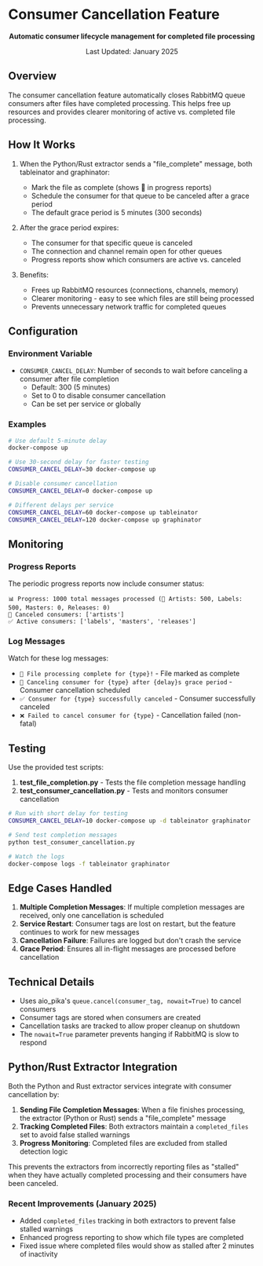 # Consumer Cancellation Feature

<div align="center">

**Automatic consumer lifecycle management for completed file processing**

Last Updated: January 2025

</div>

## Overview

The consumer cancellation feature automatically closes RabbitMQ queue consumers after files have completed processing.
This helps free up resources and provides clearer monitoring of active vs. completed file processing.

## How It Works

1. When the Python/Rust extractor sends a "file_complete" message, both tableinator and graphinator:

   - Mark the file as complete (shows 🎉 in progress reports)
   - Schedule the consumer for that queue to be canceled after a grace period
   - The default grace period is 5 minutes (300 seconds)

1. After the grace period expires:

   - The consumer for that specific queue is canceled
   - The connection and channel remain open for other queues
   - Progress reports show which consumers are active vs. canceled

1. Benefits:

   - Frees up RabbitMQ resources (connections, channels, memory)
   - Clearer monitoring - easy to see which files are still being processed
   - Prevents unnecessary network traffic for completed queues

## Configuration

### Environment Variable

- `CONSUMER_CANCEL_DELAY`: Number of seconds to wait before canceling a consumer after file completion
  - Default: 300 (5 minutes)
  - Set to 0 to disable consumer cancellation
  - Can be set per service or globally

### Examples

```bash
# Use default 5-minute delay
docker-compose up

# Use 30-second delay for faster testing
CONSUMER_CANCEL_DELAY=30 docker-compose up

# Disable consumer cancellation
CONSUMER_CANCEL_DELAY=0 docker-compose up

# Different delays per service
CONSUMER_CANCEL_DELAY=60 docker-compose up tableinator
CONSUMER_CANCEL_DELAY=120 docker-compose up graphinator
```

## Monitoring

### Progress Reports

The periodic progress reports now include consumer status:

```
📊 Progress: 1000 total messages processed (🎉 Artists: 500, Labels: 500, Masters: 0, Releases: 0)
🔌 Canceled consumers: ['artists']
✅ Active consumers: ['labels', 'masters', 'releases']
```

### Log Messages

Watch for these log messages:

- `🎉 File processing complete for {type}!` - File marked as complete
- `🔌 Canceling consumer for {type} after {delay}s grace period` - Consumer cancellation scheduled
- `✅ Consumer for {type} successfully canceled` - Consumer successfully canceled
- `❌ Failed to cancel consumer for {type}` - Cancellation failed (non-fatal)

## Testing

Use the provided test scripts:

1. **test_file_completion.py** - Tests the file completion message handling
1. **test_consumer_cancellation.py** - Tests and monitors consumer cancellation

```bash
# Run with short delay for testing
CONSUMER_CANCEL_DELAY=10 docker-compose up -d tableinator graphinator

# Send test completion messages
python test_consumer_cancellation.py

# Watch the logs
docker-compose logs -f tableinator graphinator
```

## Edge Cases Handled

1. **Multiple Completion Messages**: If multiple completion messages are received, only one cancellation is scheduled
1. **Service Restart**: Consumer tags are lost on restart, but the feature continues to work for new messages
1. **Cancellation Failure**: Failures are logged but don't crash the service
1. **Grace Period**: Ensures all in-flight messages are processed before cancellation

## Technical Details

- Uses aio_pika's `queue.cancel(consumer_tag, nowait=True)` to cancel consumers
- Consumer tags are stored when consumers are created
- Cancellation tasks are tracked to allow proper cleanup on shutdown
- The `nowait=True` parameter prevents hanging if RabbitMQ is slow to respond

## Python/Rust Extractor Integration

Both the Python and Rust extractor services integrate with consumer cancellation by:

1. **Sending File Completion Messages**: When a file finishes processing, the extractor (Python or Rust) sends a
   "file_complete" message
1. **Tracking Completed Files**: Both extractors maintain a `completed_files` set to avoid false stalled warnings
1. **Progress Monitoring**: Completed files are excluded from stalled detection logic

This prevents the extractors from incorrectly reporting files as "stalled" when they have actually completed processing
and their consumers have been canceled.

### Recent Improvements (January 2025)

- Added `completed_files` tracking in both extractors to prevent false stalled warnings
- Enhanced progress reporting to show which file types are completed
- Fixed issue where completed files would show as stalled after 2 minutes of inactivity
